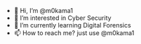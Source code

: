 - 👋 Hi, I’m @m0kama1
- 👀 I’m interested in Cyber Security
- 🌱 I’m currently learning Digital Forensics
- 📫 How to reach me? just use @m0kama1

<!---
m0kama1/m0kama1 is a ✨ special ✨ repository because its `README.md` (this file) appears on your GitHub profile.
You can click the Preview link to take a look at your changes.
--->
